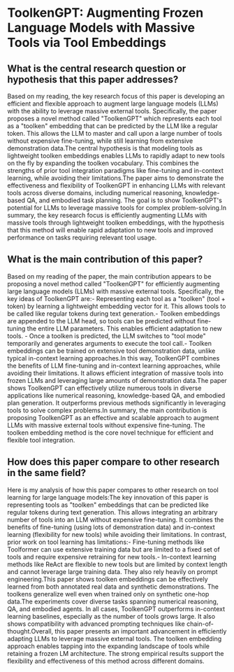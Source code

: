 # ToolkenGPT: Augmenting Frozen Language Models with Massive Tools via   Tool Embeddings

## What is the central research question or hypothesis that this paper addresses?

Based on my reading, the key research focus of this paper is developing an efficient and flexible approach to augment large language models (LLMs) with the ability to leverage massive external tools. Specifically, the paper proposes a novel method called "ToolkenGPT" which represents each tool as a "toolken" embedding that can be predicted by the LLM like a regular token. This allows the LLM to master and call upon a large number of tools without expensive fine-tuning, while still learning from extensive demonstration data.The central hypothesis is that modeling tools as lightweight toolken embeddings enables LLMs to rapidly adapt to new tools on the fly by expanding the toolken vocabulary. This combines the strengths of prior tool integration paradigms like fine-tuning and in-context learning, while avoiding their limitations.The paper aims to demonstrate the effectiveness and flexibility of ToolkenGPT in enhancing LLMs with relevant tools across diverse domains, including numerical reasoning, knowledge-based QA, and embodied task planning. The goal is to show ToolkenGPT's potential for LLMs to leverage massive tools for complex problem-solving.In summary, the key research focus is efficiently augmenting LLMs with massive tools through lightweight toolken embeddings, with the hypothesis that this method will enable rapid adaptation to new tools and improved performance on tasks requiring relevant tool usage.


## What is the main contribution of this paper?

Based on my reading of the paper, the main contribution appears to be proposing a novel method called "ToolkenGPT" for efficiently augmenting large language models (LLMs) with massive external tools. Specifically, the key ideas of ToolkenGPT are:- Representing each tool as a "toolken" (tool + token) by learning a lightweight embedding vector for it. This allows tools to be called like regular tokens during text generation.- Toolken embeddings are appended to the LLM head, so tools can be predicted without fine-tuning the entire LLM parameters. This enables efficient adaptation to new tools. - Once a toolken is predicted, the LLM switches to "tool mode" temporarily and generates arguments to execute the tool call.- Toolken embeddings can be trained on extensive tool demonstration data, unlike typical in-context learning approaches.In this way, ToolkenGPT combines the benefits of LLM fine-tuning and in-context learning approaches, while avoiding their limitations. It allows efficient integration of massive tools into frozen LLMs and leveraging large amounts of demonstration data.The paper shows ToolkenGPT can effectively utilize numerous tools in diverse applications like numerical reasoning, knowledge-based QA, and embodied plan generation. It outperforms previous methods significantly in leveraging tools to solve complex problems.In summary, the main contribution is proposing ToolkenGPT as an effective and scalable approach to augment LLMs with massive external tools without expensive fine-tuning. The toolken embedding method is the core novel technique for efficient and flexible tool integration.


## How does this paper compare to other research in the same field?

Here is my analysis of how this paper compares to other research on tool learning for large language models:The key innovation of this paper is representing tools as "toolken" embeddings that can be predicted like regular tokens during text generation. This allows integrating an arbitrary number of tools into an LLM without expensive fine-tuning. It combines the benefits of fine-tuning (using lots of demonstration data) and in-context learning (flexibility for new tools) while avoiding their limitations. In contrast, prior work on tool learning has limitations:- Fine-tuning methods like Toolformer can use extensive training data but are limited to a fixed set of tools and require expensive retraining for new tools.- In-context learning methods like ReAct are flexible to new tools but are limited by context length and cannot leverage large training data. They also rely heavily on prompt engineering.This paper shows toolken embeddings can be effectively learned from both annotated real data and synthetic demonstrations. The toolkens generalize well even when trained only on synthetic one-hop data.The experiments cover diverse tasks spanning numerical reasoning, QA, and embodied agents. In all cases, ToolkenGPT outperforms in-context learning baselines, especially as the number of tools grows large. It also shows compatibility with advanced prompting techniques like chain-of-thought.Overall, this paper presents an important advancement in efficiently adapting LLMs to leverage massive external tools. The toolken embedding approach enables tapping into the expanding landscape of tools while retaining a frozen LM architecture. The strong empirical results support the flexibility and effectiveness of this method across different domains.
